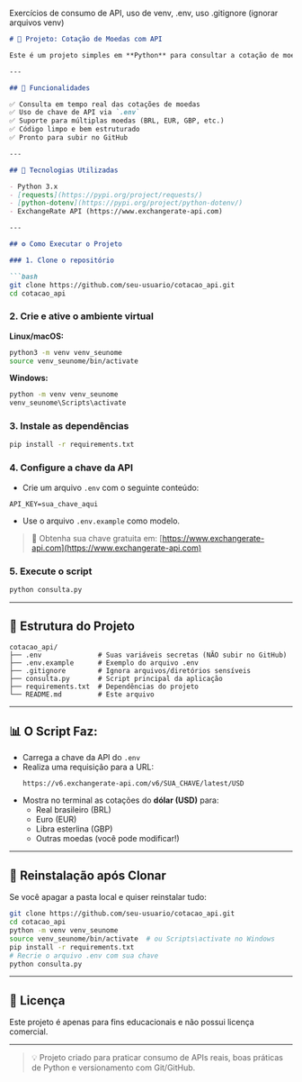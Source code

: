 Exercícios de consumo de API, uso de venv, .env, uso .gitignore (ignorar arquivos venv)

```markdown
# 💸 Projeto: Cotação de Moedas com API

Este é um projeto simples em **Python** para consultar a cotação de moedas estrangeiras em tempo real usando a **ExchangeRate API**. Ele aplica boas práticas como uso de ambiente virtual (`venv`), variáveis de ambiente (`.env`), dependências (`requirements.txt`) e versionamento com Git e GitHub.

---

## 📌 Funcionalidades

✅ Consulta em tempo real das cotações de moedas  
✅ Uso de chave de API via `.env`  
✅ Suporte para múltiplas moedas (BRL, EUR, GBP, etc.)  
✅ Código limpo e bem estruturado  
✅ Pronto para subir no GitHub

---

## 🧰 Tecnologias Utilizadas

- Python 3.x
- [requests](https://pypi.org/project/requests/)
- [python-dotenv](https://pypi.org/project/python-dotenv/)
- ExchangeRate API (https://www.exchangerate-api.com)

---

## ⚙️ Como Executar o Projeto

### 1. Clone o repositório

```bash
git clone https://github.com/seu-usuario/cotacao_api.git
cd cotacao_api
```

### 2. Crie e ative o ambiente virtual

**Linux/macOS:**

```bash
python3 -m venv venv_seunome
source venv_seunome/bin/activate
```

**Windows:**

```bash
python -m venv venv_seunome
venv_seunome\Scripts\activate
```

### 3. Instale as dependências

```bash
pip install -r requirements.txt
```

### 4. Configure a chave da API

- Crie um arquivo `.env` com o seguinte conteúdo:

```
API_KEY=sua_chave_aqui
```

- Use o arquivo `.env.example` como modelo.

> 🔐 Obtenha sua chave gratuita em: [https://www.exchangerate-api.com](https://www.exchangerate-api.com)

### 5. Execute o script

```bash
python consulta.py
```

---

## 📁 Estrutura do Projeto

```
cotacao_api/
├── .env              # Suas variáveis secretas (NÃO subir no GitHub)
├── .env.example      # Exemplo do arquivo .env
├── .gitignore        # Ignora arquivos/diretórios sensíveis
├── consulta.py       # Script principal da aplicação
├── requirements.txt  # Dependências do projeto
└── README.md         # Este arquivo
```

---

## 📊 O Script Faz:

- Carrega a chave da API do `.env`
- Realiza uma requisição para a URL:
  ```
  https://v6.exchangerate-api.com/v6/SUA_CHAVE/latest/USD
  ```
- Mostra no terminal as cotações do **dólar (USD)** para:
  - Real brasileiro (BRL)
  - Euro (EUR)
  - Libra esterlina (GBP)
  - Outras moedas (você pode modificar!)

---

## 🔁 Reinstalação após Clonar

Se você apagar a pasta local e quiser reinstalar tudo:

```bash
git clone https://github.com/seu-usuario/cotacao_api.git
cd cotacao_api
python -m venv venv_seunome
source venv_seunome/bin/activate  # ou Scripts\activate no Windows
pip install -r requirements.txt
# Recrie o arquivo .env com sua chave
python consulta.py
```

---

## 📜 Licença

Este projeto é apenas para fins educacionais e não possui licença comercial.

---

> 💡 Projeto criado para praticar consumo de APIs reais, boas práticas de Python e versionamento com Git/GitHub.
```
